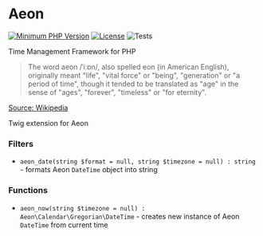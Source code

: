 # Aeon 

[![Minimum PHP Version](https://img.shields.io/badge/php-%3E%3D%207.4-8892BF.svg)](https://php.net/)
[![License](https://poser.pugx.org/aeon-php/calendar-twig/license)](//packagist.org/packages/aeon-php/calendar-twig)
![Tests](https://github.com/aeon-php/calendar-twig/workflows/Tests/badge.svg?branch=1.x) 

Time Management Framework for PHP

> The word aeon /ˈiːɒn/, also spelled eon (in American English), originally meant "life", "vital force" or "being", 
> "generation" or "a period of time", though it tended to be translated as "age" in the sense of "ages", "forever", 
> "timeless" or "for eternity".

[Source: Wikipedia](https://en.wikipedia.org/wiki/Aeon) 

Twig extension for Aeon

### Filters

* `aeon_date(string $format = null, string $timezone = null) : string` - formats Aeon `DateTime` object into string

### Functions

* `aeon_now(string $timezone = null) : Aeon\Calendar\Gregorian\DateTime` - creates new instance of Aeon `DateTime` from current time
